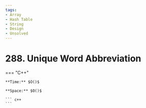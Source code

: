 ```yaml
---
tags:
- Array
- Hash Table
- String
- Design
- Unsolved
---
```



# 288. Unique Word Abbreviation

=== "C++"

    **Time:** $O()$

    **Space:** $O()$

    ``` c++
    ```